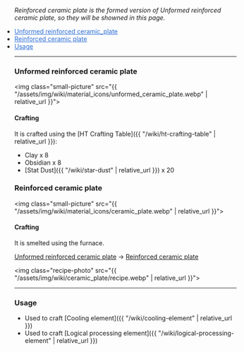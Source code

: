 _Reinforced ceramic plate is the formed version of Unformed reinforced ceramic plate, so they will be showned in this page._

<div class="article-content">
<ul style="padding:0px;margin:0px">
    <li><a href="#Unformed_reinforced_ceramic_plate" style="color:#2a6cd6;">Unformed reinforced ceramic_plate</a></li>
    <li><a href="#Reinforced_ceramic_plate" style="color:#2a6cd6;">Reinforced ceramic plate</a></li>
    <li><a href="#Usage" style="color:#2a6cd6;">Usage</a></li>
</ul>
</div>

---

<a name="Unformed_reinforced_ceramic_plate"></a>

### Unformed reinforced ceramic plate

<img class="small-picture" src="{{ "/assets/img/wiki/material_icons/unformed_ceramic_plate.webp" | relative_url }}">

#### Crafting

It is crafted using the [HT Crafting Table]({{ "/wiki/ht-crafting-table" | relative_url }}):  

- Clay x 8  
- Obsidian x 8  
- [Stat Dust]({{ "/wiki/star-dust" | relative_url }}) x 20  

<a name="Reinforced_ceramic_plate"></a>

### Reinforced ceramic plate

<img class="small-picture" src="{{ "/assets/img/wiki/material_icons/ceramic_plate.webp" | relative_url }}">

#### Crafting

It is smelted using the furnace.

[Unformed reinforced ceramic plate](#Unformed_reinforced_ceramic_plate) -> [Reinforced ceramic plate](#Reinforced_ceramic_plate)

<img class="recipe-photo" src="{{ "/assets/img/wiki/ceramic_plate/recipe.webp" | relative_url }}">

---

<a name="Usage"></a>

### Usage

- Used to craft [Cooling element]({{ "/wiki/cooling-element" | relative_url }})  
- Used to craft [Logical processing element]({{ "/wiki/logical-processing-element" | relative_url }})